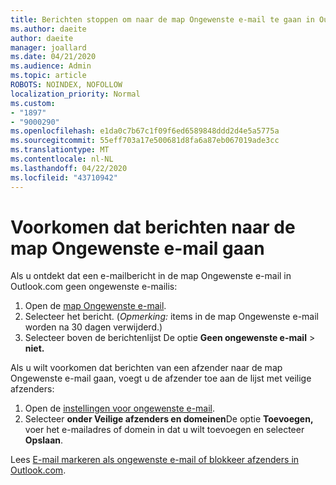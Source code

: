 ```yaml
---
title: Berichten stoppen om naar de map Ongewenste e-mail te gaan in Outlook.com
ms.author: daeite
author: daeite
manager: joallard
ms.date: 04/21/2020
ms.audience: Admin
ms.topic: article
ROBOTS: NOINDEX, NOFOLLOW
localization_priority: Normal
ms.custom:
- "1897"
- "9000290"
ms.openlocfilehash: e1da0c7b67c1f09f6ed6589848ddd2d4e5a5775a
ms.sourcegitcommit: 55eff703a17e500681d8fa6a87eb067019ade3cc
ms.translationtype: MT
ms.contentlocale: nl-NL
ms.lasthandoff: 04/22/2020
ms.locfileid: "43710942"
---
```

# <a name="stop-messages-from-going-to-your-junk-email-folder"></a>Voorkomen dat berichten naar de map Ongewenste e-mail gaan

Als u ontdekt dat een e-mailbericht in de map Ongewenste e-mail in Outlook.com geen ongewenste e-mailis:

1. Open de [map Ongewenste e-mail](https://outlook.live.com/mail/junkemail).
1. Selecteer het bericht. (*Opmerking:* items in de map Ongewenste e-mail worden na 30 dagen verwijderd.)
1. Selecteer boven de berichtenlijst De optie **Geen ongewenste e-mail** > **niet.**

Als u wilt voorkomen dat berichten van een afzender naar de map Ongewenste e-mail gaan, voegt u de afzender toe aan de lijst met veilige afzenders:

1. Open de [instellingen voor ongewenste e-mail](https://go.microsoft.com/fwlink/?linkid=2035804).
1. Selecteer **onder Veilige afzenders en domeinen**De optie **Toevoegen,** voer het e-mailadres of domein in dat u wilt toevoegen en selecteer **Opslaan**.

Lees [E-mail markeren als ongewenste e-mail of blokkeer afzenders in Outlook.com](https://support.office.com/article/a3ece97b-82f8-4a5e-9ac3-e92fa6427ae4?wt.mc_id=Office_Outlook_com_Alchemy).
